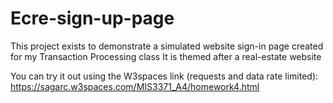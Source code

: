 # Ecre-sign-up-page

This project exists to demonstrate a simulated website sign-in page created for my Transaction Processing class
It is themed after a real-estate website

You can try it out using the W3spaces link (requests and data rate limited): https://sagarc.w3spaces.com/MIS3371_A4/homework4.html

